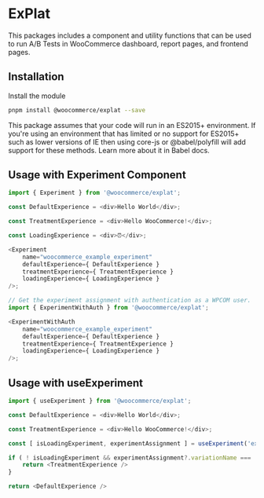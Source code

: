 # ExPlat

This packages includes a component and utility functions that can be used to run A/B Tests in WooCommerce dashboard, report pages, and frontend pages.

## Installation

Install the module

```bash
pnpm install @woocommerce/explat --save
```

This package assumes that your code will run in an ES2015+ environment. If you're using an environment that has limited or no support for ES2015+ such as lower versions of IE then using core-js or @babel/polyfill will add support for these methods. Learn more about it in Babel docs.

## Usage with Experiment Component

```js
import { Experiment } from '@woocommerce/explat';

const DefaultExperience = <div>Hello World</div>;

const TreatmentExperience = <div>Hello WooCommerce!</div>;

const LoadingExperience = <div>⏰</div>;

<Experiment
	name="woocommerce_example_experiment"
	defaultExperience={ DefaultExperience }
	treatmentExperience={ TreatmentExperience }
	loadingExperience={ LoadingExperience }
/>;

// Get the experiment assignment with authentication as a WPCOM user.
import { ExperimentWithAuth } from '@woocommerce/explat';

<ExperimentWithAuth
	name="woocommerce_example_experiment"
	defaultExperience={ DefaultExperience }
	treatmentExperience={ TreatmentExperience }
	loadingExperience={ LoadingExperience }
/>;
```

## Usage with useExperiment

```js
import { useExperiment } from '@woocommerce/explat';

const DefaultExperience = <div>Hello World</div>;

const TreatmentExperience = <div>Hello WooCommerce!</div>;

const [ isLoadingExperiment, experimentAssignment ] = useExperiment('experiment-name');

if ( ! isLoadingExperiment && experimentAssignment?.variationName === 'treatment' ) {
	return <TreatmentExperience />
}

return <DefaultExperience />

````

